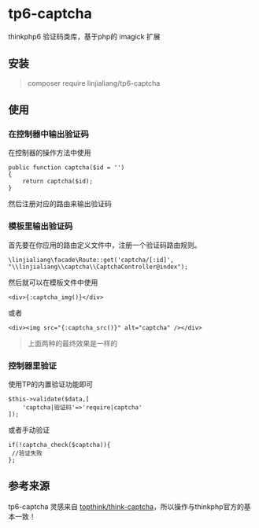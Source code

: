 # tp6-captcha

thinkphp6 验证码类库，基于php的 imagick 扩展

## 安装
> composer require linjialiang/tp6-captcha


## 使用

### 在控制器中输出验证码

在控制器的操作方法中使用

~~~
public function captcha($id = '')
{
	return captcha($id);
}
~~~
然后注册对应的路由来输出验证码


### 模板里输出验证码

首先要在你应用的路由定义文件中，注册一个验证码路由规则。

~~~
\linjialiang\facade\Route::get('captcha/[:id]', "\\linjialiang\\captcha\\CaptchaController@index");
~~~

然后就可以在模板文件中使用
~~~
<div>{:captcha_img()}</div>
~~~
或者
~~~
<div><img src="{:captcha_src()}" alt="captcha" /></div>
~~~
> 上面两种的最终效果是一样的


### 控制器里验证

使用TP的内置验证功能即可
~~~
$this->validate($data,[
    'captcha|验证码'=>'require|captcha'
]);
~~~
或者手动验证
~~~
if(!captcha_check($captcha)){
 //验证失败
};
~~~

## 参考来源

tp6-captcha 灵感来自 [topthink/think-captcha](https://packagist.org/packages/topthink/think-captcha)，所以操作与thinkphp官方的基本一致！